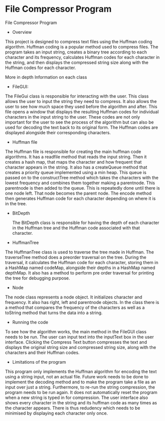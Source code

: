 # File Compressor Program

File Compressor Program

- Overview
  
This project is designed to compress text files using the Huffman coding algorithm. Huffman coding is a popular method used to compress files. The program takes an input string, creates a binary tree according to each character and its frequency, calculates Huffman codes for each character in the string, and then displays the compressed string size along with the Huffman codes for each character.

More in depth Information on each class

- FileGUI:

The FileGui class is responsible for interacting with the user. This class allows the user to input the string they need to compress. It also allows the user to see how much space they used before the algorithm and after. This file opens a window that displays the resulting Huffman codes for individual characters in the input string to the user. These codes are not only important for the user to see the process of the algorithm but can also be used for decoding the text back to its original form. The Huffman codes are displayed alongside their corresponding characters.

- Huffman file
  
The Huffman file is responsible for creating the main huffman code algorithms. It has a readfile method that reads the input string. Then it creates a hash map, that maps the character and how frequent that character appears in the string. It also has a createQueue method that creates a priority queue implemented using a min heap. This queue is passed on to the constructTree method which takes the characters with the lowest frequency and combines them together making a parentnode. This parentnode is then added to the queue. This is repeatedly done until there is one node left. That node becomes the parent node. The encode method then generates Huffman code for each character depending on where it is in the tree.

- BitDepth
  
  The BitDepth class is responsible for having the depth of each character in the Huffman tree and the Huffman code associated with that character.

- HuffmanTree

The HuffmanTree class is used to traverse the tree made in Huffman. The traverseTree method does a preorder traversal on the tree. During the traversal, it calculates the Huffman code for each character, storing them in a HashMap named codeMap, alongside their depths in a HashMap named depthMap. It also has a method to perform pre order traversal for printing the tree for debugging purpose. 

- Node

The node class represents a node object. It initializes character and frequency. It also has right, left and parentnode objects. In the class there is a method that compares the frequency of the characters as well as a toString method that turns the data into a string.

- Running the code

To see how the algorithm works, the main method in the FileGUI class needs to be run. The user can input text into the inputText box in the user interface. Clicking the Compress Text button compresses the text and displays the original string size and compressed string size, along with the characters and their Huffman codes.

- Limitations of the program
  
This program only implements the Huffman algorithm for encoding the text using a string input, not an actual file. Future work needs to be done to implement the decoding method and to make the program take a file as an input over just a string. Furthermore, to re-run the string compression, the program needs to be run again. It does not automatically reset the program when a new string is typed in for compression. The user interface also shows every character in the string and its huffman code as many times as the character appears. There is thus redudency which needs to be minimised by displaying each character only once. 



